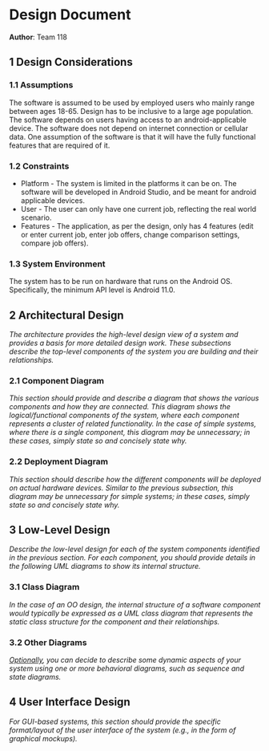 ﻿# Design Document

**Author**: Team 118

## 1 Design Considerations

### 1.1 Assumptions

The software is assumed to be used by employed users who mainly range between ages 18-65. Design has to be inclusive to a large age population. The software depends on users having access to an android-applicable device. The software does not depend on internet connection or cellular data. One assumption of the software is that it will have the fully functional features that are required of it. 

### 1.2 Constraints

- Platform - The system is limited in the platforms it can be on. The software will be developed in Android Studio, and be meant for android applicable devices.
- User - The user can only have one current job, reflecting the real world scenario. 
- Features - The application, as per the design, only has 4 features (edit or enter current job, enter job offers, change comparison settings, compare job offers).


### 1.3 System Environment

The system has to be run on hardware that runs on the Android OS. Specifically, the minimum API level is Android 11.0.

## 2 Architectural Design

*The architecture provides the high-level design view of a system and provides a basis for more detailed design work. These subsections describe the top-level components of the system you are building and their relationships.*

### 2.1 Component Diagram

*This section should provide and describe a diagram that shows the various components and how they are connected. This diagram shows the logical/functional components of the system, where each component represents a cluster of related functionality. In the case of simple systems, where there is a single component, this diagram may be unnecessary; in these cases, simply state so and concisely state why.*

### 2.2 Deployment Diagram

*This section should describe how the different components will be deployed on actual hardware devices. Similar to the previous subsection, this diagram may be unnecessary for simple systems; in these cases, simply state so and concisely state why.*

## 3 Low-Level Design

*Describe the low-level design for each of the system components identified in the previous section. For each component, you should provide details in the following UML diagrams to show its internal structure.*

### 3.1 Class Diagram

*In the case of an OO design, the internal structure of a software component would typically be expressed as a UML class diagram that represents the static class structure for the component and their relationships.*

### 3.2 Other Diagrams

*<u>Optionally</u>, you can decide to describe some dynamic aspects of your system using one or more behavioral diagrams, such as sequence and state diagrams.*

## 4 User Interface Design
*For GUI-based systems, this section should provide the specific format/layout of the user interface of the system (e.g., in the form of graphical mockups).*
